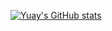 [![Yuay's GitHub stats](https://github-readme-stats.vercel.app/apiYuayYeonhi=anuraghazra)](https://github.com/anuraghazra/github-readme-stats)
